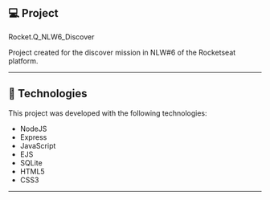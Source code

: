 ## 💻 Project
<p>Rocket.Q_NLW6_Discover</p>
<p>Project created for the discover mission in NLW#6 of the Rocketseat platform.</p>

<hr/>


## 🚀 Technologies
This project was developed with the following technologies:

- NodeJS
- Express
- JavaScript
- EJS
- SQLite
- HTML5
- CSS3

<hr/>

